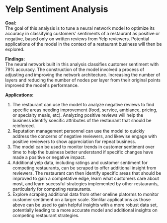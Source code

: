 # Yelp Sentiment Analysis


**Goal:**<br>
The goal of this analysis is to tune a neural network model to optimize its accuracy in classifying customers' sentiments of a restaurant as positive or negative, based only on written reviews from Yelp reviewers. Potential applications of the model in the context of a restaurant business will then be explored.  

**Findings:**<br>
The neural network built in this analysis classifies customer sentiment with 79% accuracy. The construction of the model involved a process of adjusting and improving the network architecture. Increasing the number of layers and reducing the number of nodes per layer from their original points improved the model's performance.   


**Applications:**<br>
1. The restaurant can use the model to analyze negative reviews to find specific areas needing improvement (food, service, ambiance, pricing, or specialty meals, etc). Analyzing positive reviews will help the business identify soecific attributes of the restaurant that should be reinforced. 
2. Reputation management personnel can use the model to quickly address the concerns of negative reviewers, and likewise engage with positive reviewers to show appreciation for repeat business. 
3. The model can be used to monitor trends in customer sentiment over time to help the business better understand if specific changes have made a positive or negative impact.
4. Additional yelp data, including ratings and customer sentiment for competing restaurants, can be scraped to offer additional insight from reviewers. The restaurant can then identify specific areas that should be improved to gain a competative edge, learn what customers care about most, and learn sucessful strategies implemented by other restaurants, particularly for competing restaurants. 
5. Explore scraping additional data from other oneline platorms to monitor customer sentiment on a larger scale. Simlilar applications as those above can be used to gain helpful insights with a more robust data set, potentially leading to a more accurate model and additional insights on competing restaurant strategies. 

